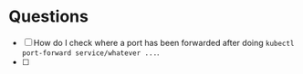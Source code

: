 # Questions

- [ ] How do I check where a port has been forwarded after doing `kubectl port-forward service/whatever ...`.
- [ ] 